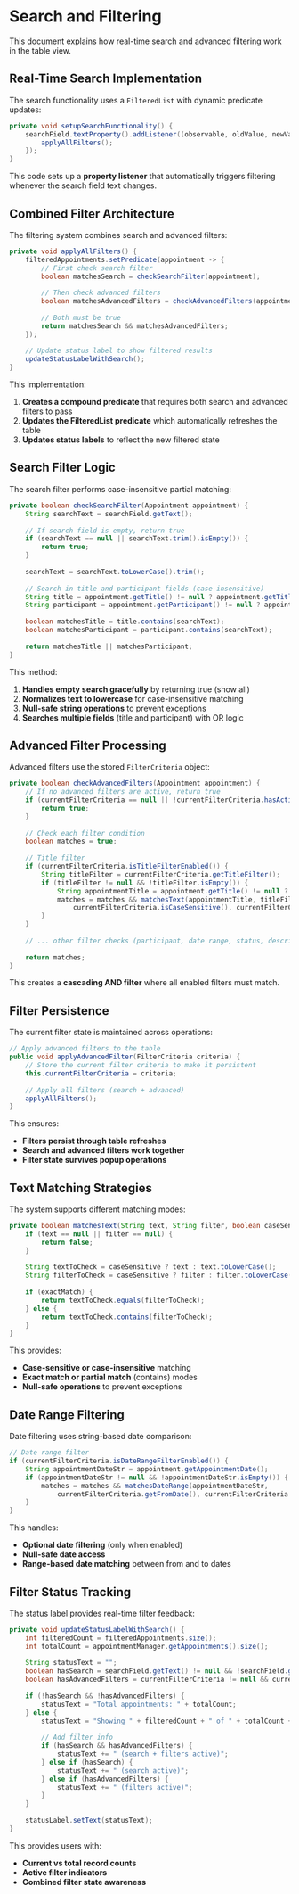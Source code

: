 # Search and Filtering

This document explains how real-time search and advanced filtering work in the table view.

## Real-Time Search Implementation

The search functionality uses a `FilteredList` with dynamic predicate updates:

```java
private void setupSearchFunctionality() {
    searchField.textProperty().addListener((observable, oldValue, newValue) -> {
        applyAllFilters();
    });
}
```

This code sets up a **property listener** that automatically triggers filtering whenever the search field text changes.

## Combined Filter Architecture

The filtering system combines search and advanced filters:

```java
private void applyAllFilters() {
    filteredAppointments.setPredicate(appointment -> {
        // First check search filter
        boolean matchesSearch = checkSearchFilter(appointment);
        
        // Then check advanced filters
        boolean matchesAdvancedFilters = checkAdvancedFilters(appointment);
        
        // Both must be true
        return matchesSearch && matchesAdvancedFilters;
    });
    
    // Update status label to show filtered results
    updateStatusLabelWithSearch();
}
```

This implementation:
1. **Creates a compound predicate** that requires both search and advanced filters to pass
2. **Updates the FilteredList predicate** which automatically refreshes the table
3. **Updates status labels** to reflect the new filtered state

## Search Filter Logic

The search filter performs case-insensitive partial matching:

```java
private boolean checkSearchFilter(Appointment appointment) {
    String searchText = searchField.getText();
    
    // If search field is empty, return true
    if (searchText == null || searchText.trim().isEmpty()) {
        return true;
    }
    
    searchText = searchText.toLowerCase().trim();
    
    // Search in title and participant fields (case-insensitive)
    String title = appointment.getTitle() != null ? appointment.getTitle().toLowerCase() : "";
    String participant = appointment.getParticipant() != null ? appointment.getParticipant().toLowerCase() : "";
    
    boolean matchesTitle = title.contains(searchText);
    boolean matchesParticipant = participant.contains(searchText);
    
    return matchesTitle || matchesParticipant;
}
```

This method:
1. **Handles empty search gracefully** by returning true (show all)
2. **Normalizes text to lowercase** for case-insensitive matching
3. **Null-safe string operations** to prevent exceptions
4. **Searches multiple fields** (title and participant) with OR logic

## Advanced Filter Processing

Advanced filters use the stored `FilterCriteria` object:

```java
private boolean checkAdvancedFilters(Appointment appointment) {
    // If no advanced filters are active, return true
    if (currentFilterCriteria == null || !currentFilterCriteria.hasActiveFilters()) {
        return true;
    }
    
    // Check each filter condition
    boolean matches = true;
    
    // Title filter
    if (currentFilterCriteria.isTitleFilterEnabled()) {
        String titleFilter = currentFilterCriteria.getTitleFilter();
        if (titleFilter != null && !titleFilter.isEmpty()) {
            String appointmentTitle = appointment.getTitle() != null ? appointment.getTitle() : "";
            matches = matches && matchesText(appointmentTitle, titleFilter, 
                currentFilterCriteria.isCaseSensitive(), currentFilterCriteria.isExactMatch());
        }
    }
    
    // ... other filter checks (participant, date range, status, description)
    
    return matches;
}
```

This creates a **cascading AND filter** where all enabled filters must match.

## Filter Persistence

The current filter state is maintained across operations:

```java
// Apply advanced filters to the table
public void applyAdvancedFilter(FilterCriteria criteria) {
    // Store the current filter criteria to make it persistent
    this.currentFilterCriteria = criteria;
    
    // Apply all filters (search + advanced)
    applyAllFilters();
}
```

This ensures:
- **Filters persist through table refreshes**
- **Search and advanced filters work together**
- **Filter state survives popup operations**

## Text Matching Strategies

The system supports different matching modes:

```java
private boolean matchesText(String text, String filter, boolean caseSensitive, boolean exactMatch) {
    if (text == null || filter == null) {
        return false;
    }
    
    String textToCheck = caseSensitive ? text : text.toLowerCase();
    String filterToCheck = caseSensitive ? filter : filter.toLowerCase();
    
    if (exactMatch) {
        return textToCheck.equals(filterToCheck);
    } else {
        return textToCheck.contains(filterToCheck);
    }
}
```

This provides:
- **Case-sensitive or case-insensitive** matching
- **Exact match or partial match** (contains) modes
- **Null-safe operations** to prevent exceptions

## Date Range Filtering

Date filtering uses string-based date comparison:

```java
// Date range filter
if (currentFilterCriteria.isDateRangeFilterEnabled()) {
    String appointmentDateStr = appointment.getAppointmentDate();
    if (appointmentDateStr != null && !appointmentDateStr.isEmpty()) {
        matches = matches && matchesDateRange(appointmentDateStr, 
            currentFilterCriteria.getFromDate(), currentFilterCriteria.getToDate());
    }
}
```

This handles:
- **Optional date filtering** (only when enabled)
- **Null-safe date access** 
- **Range-based date matching** between from and to dates

## Filter Status Tracking

The status label provides real-time filter feedback:

```java
private void updateStatusLabelWithSearch() {
    int filteredCount = filteredAppointments.size();
    int totalCount = appointmentManager.getAppointments().size();
    
    String statusText = "";
    boolean hasSearch = searchField.getText() != null && !searchField.getText().trim().isEmpty();
    boolean hasAdvancedFilters = currentFilterCriteria != null && currentFilterCriteria.hasActiveFilters();
    
    if (!hasSearch && !hasAdvancedFilters) {
        statusText = "Total appointments: " + totalCount;
    } else {
        statusText = "Showing " + filteredCount + " of " + totalCount + " appointments";
        
        // Add filter info
        if (hasSearch && hasAdvancedFilters) {
            statusText += " (search + filters active)";
        } else if (hasSearch) {
            statusText += " (search active)";
        } else if (hasAdvancedFilters) {
            statusText += " (filters active)";
        }
    }
    
    statusLabel.setText(statusText);
}
```

This provides users with:
- **Current vs total record counts**
- **Active filter indicators**
- **Combined filter state awareness**
